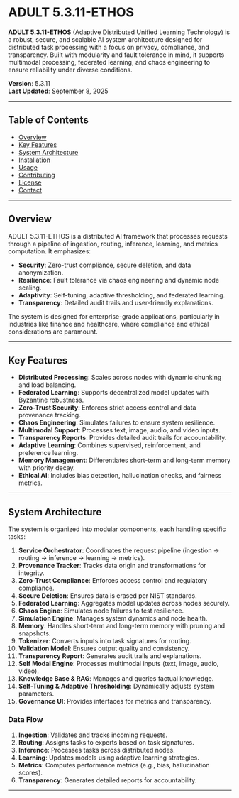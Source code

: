 # ADULT 5.3.11-ETHOS

**ADULT 5.3.11-ETHOS** (Adaptive Distributed Unified Learning Technology) is a robust, secure, and scalable AI system architecture designed for distributed task processing with a focus on privacy, compliance, and transparency. Built with modularity and fault tolerance in mind, it supports multimodal processing, federated learning, and chaos engineering to ensure reliability under diverse conditions.

**Version**: 5.3.11  
**Last Updated**: September 8, 2025

---

## Table of Contents
- [Overview](#overview)
- [Key Features](#key-features)
- [System Architecture](#system-architecture)
- [Installation](#installation)
- [Usage](#usage)
- [Contributing](#contributing)
- [License](#license)
- [Contact](#contact)

---

## Overview

ADULT 5.3.11-ETHOS is a distributed AI framework that processes requests through a pipeline of ingestion, routing, inference, learning, and metrics computation. It emphasizes:
- **Security**: Zero-trust compliance, secure deletion, and data anonymization.
- **Resilience**: Fault tolerance via chaos engineering and dynamic node scaling.
- **Adaptivity**: Self-tuning, adaptive thresholding, and federated learning.
- **Transparency**: Detailed audit trails and user-friendly explanations.

The system is designed for enterprise-grade applications, particularly in industries like finance and healthcare, where compliance and ethical considerations are paramount.

---

## Key Features

- **Distributed Processing**: Scales across nodes with dynamic chunking and load balancing.
- **Federated Learning**: Supports decentralized model updates with Byzantine robustness.
- **Zero-Trust Security**: Enforces strict access control and data provenance tracking.
- **Chaos Engineering**: Simulates failures to ensure system resilience.
- **Multimodal Support**: Processes text, image, audio, and video inputs.
- **Transparency Reports**: Provides detailed audit trails for accountability.
- **Adaptive Learning**: Combines supervised, reinforcement, and preference learning.
- **Memory Management**: Differentiates short-term and long-term memory with priority decay.
- **Ethical AI**: Includes bias detection, hallucination checks, and fairness metrics.

---

## System Architecture

The system is organized into modular components, each handling specific tasks:

1. **Service Orchestrator**: Coordinates the request pipeline (ingestion → routing → inference → learning → metrics).
2. **Provenance Tracker**: Tracks data origin and transformations for integrity.
3. **Zero-Trust Compliance**: Enforces access control and regulatory compliance.
4. **Secure Deletion**: Ensures data is erased per NIST standards.
5. **Federated Learning**: Aggregates model updates across nodes securely.
6. **Chaos Engine**: Simulates node failures to test resilience.
7. **Simulation Engine**: Manages system dynamics and node health.
8. **Memory**: Handles short-term and long-term memory with pruning and snapshots.
9. **Tokenizer**: Converts inputs into task signatures for routing.
10. **Validation Model**: Ensures output quality and consistency.
11. **Transparency Report**: Generates audit trails and explanations.
12. **Self Modal Engine**: Processes multimodal inputs (text, image, audio, video).
13. **Knowledge Base & RAG**: Manages and queries factual knowledge.
14. **Self-Tuning & Adaptive Thresholding**: Dynamically adjusts system parameters.
15. **Governance UI**: Provides interfaces for metrics and transparency.

### Data Flow
1. **Ingestion**: Validates and tracks incoming requests.
2. **Routing**: Assigns tasks to experts based on task signatures.
3. **Inference**: Processes tasks across distributed nodes.
4. **Learning**: Updates models using adaptive learning strategies.
5. **Metrics**: Computes performance metrics (e.g., bias, hallucination scores).
6. **Transparency**: Generates detailed reports for accountability.

---
